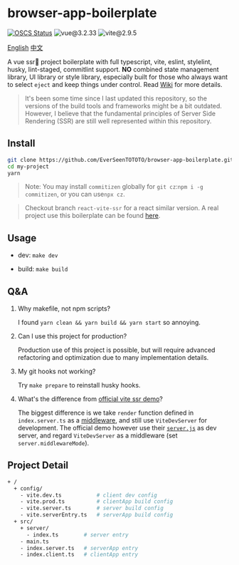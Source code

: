 # browser-app-boilerplate

[![OSCS Status](https://www.oscs1024.com/platform/badge/EverSeenTOTOTO/browser-app-boilerplate.svg?size=small)](https://www.oscs1024.com/project/EverSeenTOTOTO/browser-app-boilerplate?ref=badge_small)
![vue@3.2.33](https://img.shields.io/badge/vuejs-v3.2.33-brightgreen)
![vite@2.9.5](https://img.shields.io/badge/vite-v2.9.5-brightgreen)

[English](./README.md) [中文](./README-zh_CN.md)

A vue ssr🚀 project boilerplate with full typescript, vite, eslint, stylelint, husky, lint-staged, commitlint support. **NO** combined state management library, UI library or style library, especially built for those who always want to select `eject` and keep things under control. Read [Wiki](https://github.com/EverSeenTOTOTO/browser-app-boilerplate/wiki) for more details.

> It's been some time since I last updated this repository, so the versions of the build tools and frameworks might be a bit outdated. However, I believe that the fundamental principles of Server Side Rendering (SSR) are still well represented within this repository.

## Install

```bash
git clone https://github.com/EverSeenTOTOTO/browser-app-boilerplate.git my-project -b vue-vite-ssr --depth 1
cd my-project
yarn
```

> Note: You may install `commitizen` globally for `git cz`:`npm i -g commitizen`, or you can use`npx cz`.

> Checkout branch `react-vite-ssr` for a react similar version. A real project use this boilerplate can be found [here](https://github.com/EverSeenTOTOTO/pen-middleware).

## Usage

+ dev: `make dev`

+ build: `make build`

## Q&A

1. Why makefile, not npm scripts?

    I found `yarn clean && yarn build && yarn start` so annoying.

2. Can I use this project for production?

    Production use of this project is possible, but will require advanced refactoring and optimization due to many implementation details.

3. My git hooks not working?

    Try `make prepare` to reinstall husky hooks.

4. What's the difference from [official vite ssr demo](https://github.com/vitejs/vite/tree/main/playground/ssr-vue)?

    The biggest difference is we take `render` function defined in `index.server.ts` as a [middleware](./config/vite.dev.ts), and still use `ViteDevServer` for development.
    The official demo however use their [`server.js`](https://github.com/vitejs/vite/blob/main/playground/ssr-vue/server.js) as dev server, and regard `ViteDevServer` as a middleware (set `server.middlewareMode`).

## Project Detail

```bash
+ /
  + config/
    - vite.dev.ts           # client dev config
    - vite.prod.ts          # clientApp build config
    - vite.server.ts        # server build config
    - vite.serverEntry.ts   # serverApp build config
  + src/
    + server/
      - index.ts        # server entry
    - main.ts
    - index.server.ts   # serverApp entry
    - index.client.ts   # clientApp entry
```
